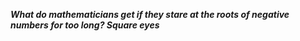_**What do mathematicians get if they stare at the roots of negative numbers for too long? Square eyes**_

